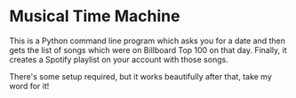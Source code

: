 # Musical Time Machine

This is a Python command line program which asks you for a date and then gets the list of songs which were on Billboard Top 100 on that day. Finally, it creates a Spotify playlist on your account with those songs.

There's some setup required, but it works beautifully after that, take my word for it!
